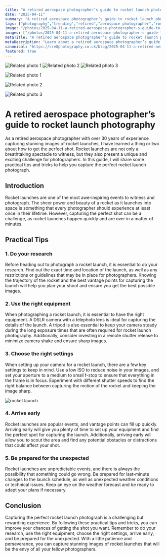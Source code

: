```yaml
---
title: "A retired aerospace photographer’s guide to rocket launch photography"
date: "2025-04-11"
summary: "A retired aerospace photographer’s guide to rocket launch photography - A trending topic in photography."
tags: ["photography","trending","retired","aerospace photographer","rocket launch","tips","equipment","settings","research","unexpected"]
image: "/photos/2025-04-11-a-retired-aerospace-photographer-s-guide-to-rocket-launch-photography-1.jpg"
images: ["/photos/2025-04-11-a-retired-aerospace-photographer-s-guide-to-rocket-launch-photography-1.jpg","/photos/2025-04-11-a-retired-aerospace-photographer-s-guide-to-rocket-launch-photography-2.jpg","/photos/2025-04-11-a-retired-aerospace-photographer-s-guide-to-rocket-launch-photography-3.jpg"]
metaTitle: "A retired aerospace photographer’s guide to rocket launch photography | cre8 Photography"
metaDescription: "Learn about a retired aerospace photographer’s guide to rocket launch photography in photography with practical tips and insights."
canonical: "https://cre8photography.co.uk/blog/2025-04-11-a-retired-aerospace-photographer-s-guide-to-rocket-launch-photography"
featured: true
---
```


<!-- Gallery as HTML -->

<div class="grid grid-cols-1 sm:grid-cols-2 md:grid-cols-3 gap-4">
  <img src="/photos/2025-04-11-a-retired-aerospace-photographer-s-guide-to-rocket-launch-photography-1.jpg" alt="Related photo 1" class="w-full rounded-lg" />
<img src="/photos/2025-04-11-a-retired-aerospace-photographer-s-guide-to-rocket-launch-photography-2.jpg" alt="Related photo 2" class="w-full rounded-lg" />
<img src="/photos/2025-04-11-a-retired-aerospace-photographer-s-guide-to-rocket-launch-photography-3.jpg" alt="Related photo 3" class="w-full rounded-lg" />
</div>


<!-- Gallery as Markdown -->
![Related photo 1](/photos/2025-04-11-a-retired-aerospace-photographer-s-guide-to-rocket-launch-photography-1.jpg)


![Related photo 2](/photos/2025-04-11-a-retired-aerospace-photographer-s-guide-to-rocket-launch-photography-2.jpg)


![Related photo 3](/photos/2025-04-11-a-retired-aerospace-photographer-s-guide-to-rocket-launch-photography-3.jpg)



# A retired aerospace photographer’s guide to rocket launch photography

As a retired aerospace photographer with over 30 years of experience capturing stunning images of rocket launches, I have learned a thing or two about how to get the perfect shot. Rocket launches are not only a breathtaking spectacle to witness, but they also present a unique and exciting challenge for photographers. In this guide, I will share some practical tips and tricks to help you capture the perfect rocket launch photograph.

## Introduction

Rocket launches are one of the most awe-inspiring events to witness and photograph. The sheer power and beauty of a rocket as it launches into space is something that every photographer should experience at least once in their lifetime. However, capturing the perfect shot can be a challenge, as rocket launches happen quickly and are over in a matter of minutes. 

## Practical Tips

### 1. Do your research

Before heading out to photograph a rocket launch, it is essential to do your research. Find out the exact time and location of the launch, as well as any restrictions or guidelines that may be in place for photographers. Knowing the trajectory of the rocket and the best vantage points for capturing the launch will help you plan your shoot and ensure you get the best possible images.

### 2. Use the right equipment

When photographing a rocket launch, it is essential to have the right equipment. A DSLR camera with a telephoto lens is ideal for capturing the details of the launch. A tripod is also essential to keep your camera steady during the long exposure times that are often required for rocket launch photography. Additionally, consider investing in a remote shutter release to minimize camera shake and ensure sharp images.

### 3. Choose the right settings

When setting up your camera for a rocket launch, there are a few key settings to keep in mind. Use a low ISO to reduce noise in your images, and set your aperture to a medium to small f-stop to ensure that everything in the frame is in focus. Experiment with different shutter speeds to find the right balance between capturing the motion of the rocket and keeping the image sharp.

![rocket launch](/path/to/image)

### 4. Arrive early

Rocket launches are popular events, and vantage points can fill up quickly. Arriving early will give you plenty of time to set up your equipment and find the perfect spot for capturing the launch. Additionally, arriving early will allow you to scout the area and find any potential obstacles or distractions that could affect your shot.

### 5. Be prepared for the unexpected

Rocket launches are unpredictable events, and there is always the possibility that something could go wrong. Be prepared for last-minute changes to the launch schedule, as well as unexpected weather conditions or technical issues. Keep an eye on the weather forecast and be ready to adapt your plans if necessary.

## Conclusion

Capturing the perfect rocket launch photograph is a challenging but rewarding experience. By following these practical tips and tricks, you can improve your chances of getting the shot you want. Remember to do your research, use the right equipment, choose the right settings, arrive early, and be prepared for the unexpected. With a little patience and perseverance, you can capture stunning images of rocket launches that will be the envy of all your fellow photographers.

